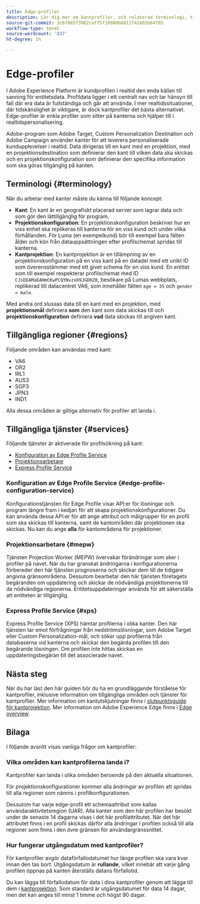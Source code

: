 ```yaml
---
title: Edge-profiler
description: Lär dig mer om kantprofiler, och relaterad terminologi, tillgängliga områden för kantprofiler samt tillgängliga tjänster för kantprofiler.
source-git-commit: 3c6f885f3962caff5f10980b8811f42e02b64f85
workflow-type: tm+mt
source-wordcount: '837'
ht-degree: 1%

---
```



# Edge-profiler

I Adobe Experience Platform är kundprofilen i realtid den enda källan till sanning för entitetsdata. Profildata ligger i ett centralt nav och tar hänsyn till fall där era data är fullständiga och går att använda. I mer realtidssituationer, där tidskänslighet är viktigare, är dock kantprofiler det bästa alternativet. Edge-profiler är enkla profiler som sitter på kanterna och hjälper till i realtidspersonalisering.

Adobe-program som Adobe Target, Custom Personalization Destination och Adobe Campaign använder kanter för att leverera personaliserade kundupplevelser i realtid. Data dirigeras till en kant med en projektion, med en projektionsdestination som definierar den kant till vilken data ska skickas och en projektionskonfiguration som definierar den specifika information som ska göras tillgänglig på kanten.

## Terminologi {#terminology}

När du arbetar med kanter måste du känna till följande koncept:

- **Kant**: En kant är en geografiskt placerad server som lagrar data och som gör den lättillgänglig för program.
- **Projektionskonfiguration**: En projektionskonfiguration beskriver hur en viss enhet ska replikeras till kanterna för en viss kund och under vilka förhållanden. För Luma (en exempelkund) bör till exempel bara fälten ålder och kön från datauppsättningen efter profilschemat spridas till kanterna.
- **Kantprojektion**: En kantprojektion är en tillämpning av en projektionskonfiguration på en viss kant på en datadel med ett unikt ID som överensstämmer med ett givet schema för en viss kund. En entitet som till exempel respekterar profilschemat med ID `CJsDEAMaEAHmCKwPCQYNvzxD9JGDHZ8`, besökare på Lumas webbplats, replikerad till datacentret VA6, som innehåller fälten `age = 35` och `gender = male`.

Med andra ord slussas data till en kant med en projektion, med **projektionsmål** definiera **som** den kant som data skickas till och **projektionskonfiguration** definiera **vad** data skickas till angiven kant.

## Tillgängliga regioner {#regions}

Följande områden kan användas med kant:

- VA6
- OR2
- IRL1
- AUS3
- SGP3
- JPN3
- IND1

Alla dessa områden är giltiga alternativ för profiler att landa i.

## Tillgängliga tjänster {#services}

Följande tjänster är aktiverade för profilsökning på kant:

- [Konfiguration av Edge Profile Service](#edge-profile-configuration-service)
- [Projektionsarbetare](#mepw)
- [Express Profile Service](#xps)

### Konfiguration av Edge Profile Service {#edge-profile-configuration-service}

Konfigurationstjänsten för Edge Profile visar API:er för lösningar och program längre fram i kedjan för att skapa projektionskonfigurationer. Du kan använda dessa API:er för att ange attribut och målgrupper för en profil som ska skickas till kanterna, samt de kantområden där projektionen ska skickas. Nu kan du ange **alla** för kantområdena för projektioner.

### Projektionsarbetare {#mepw}

Tjänsten Projection Worker (MEPW) övervakar förändringar som sker i profiler på navet. När du har granskat ändringarna i konfigurationerna förbereder den här tjänsten prognoserna och skickar dem till de tidigare angivna gränsområdena. Dessutom bearbetar den här tjänsten företagets begäranden om uppdatering och skickar de nödvändiga projektionerna till de nödvändiga regionerna. Entitetsuppdateringar används för att säkerställa att entiteten är tillgänglig.

### Express Profile Service {#xps}

Express Profile Service (XPS) hämtar profilerna i olika kanter. Den här tjänsten tar emot förfrågningar från nedströmslösningar, som Adobe Target eller Custom Personalization-mål, och söker upp profilerna från databaserna vid kanterna och skickar den begärda profilen till den begärande lösningen. Om profilen inte hittas skickas en uppdateringsbegäran till det associerade navet.

## Nästa steg

När du har läst den här guiden bör du ha en grundläggande förståelse för kantprofiler, inklusive information om tillgängliga områden och tjänster för kantprofiler. Mer information om kantutskjutningar finns i [slutpunktsguide för kantprojektion](./api/edge-projections.md). Mer information om Adobe Experience Edge finns i [Edge overview](../edge/home.md).

## Bilaga

I följande avsnitt visas vanliga frågor om kantprofiler:

### Vilka områden kan kantprofilerna landa i?

Kantprofiler kan landa i olika områden beroende på den aktuella situationen.

För projektionskonfigurationer kommer alla ändringar av profilen att spridas till alla regioner som nämns i profilkonfigurationen.

Dessutom har varje edge-profil ett schemaattribut som kallas användaraktivitetsregion (UAR). Alla kanter som den här profilen har besökt under de senaste 14 dagarna visas i det här profilattributet. När det här attributet finns i en profil skickas därför alla ändringar i profilen också till alla regioner som finns i den övre gränsen för användargränssnittet.

### Hur fungerar utgångsdatum med kantprofiler?

För kantprofiler avgör dataförfallodatumet hur länge profilen ska vara kvar innan den tas bort. Utgångsdatum är **rullande**, vilket innebär att varje gång profilen öppnas på kanten återställs datans förfallotid.

Du kan lägga till förfallodatum för data i dina kantprofiler genom att lägga till dem i [kantprojektion](./api/edge-projections.md). Som standard är utgångsdatumet för data 14 dagar, men det kan anges till minst 1 timme och högst 90 dagar.
